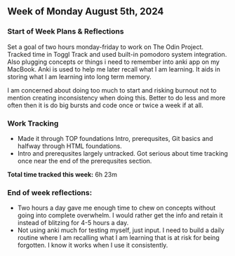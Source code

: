 ## Week of Monday August 5th, 2024

### Start of Week Plans & Reflections

Set a goal of two hours monday-friday to work on The Odin Project. Tracked time in Toggl Track and used built-in pomodoro system integration. Also plugging concepts or things i need to remember into anki app on my MacBook. Anki is used to help me later recall what I am learning. It aids in storing what I am learning into long term memory.

I am concerned about doing too much to start and risking burnout not to mention creating inconsistency when doing this. Better to do less and more often then it is do big bursts and code once or twice a week if at all.

### Work Tracking

- Made it through TOP foundations Intro, prerequsites, Git basics and halfway through HTML foundations.
- Intro and prerequsites largely untracked. Got serious about time tracking once near the end of the prerequsites section.

**Total time tracked this week:** 6h 23m

### End of week reflections:

- Two hours a day gave me enough time to chew on concepts without going into complete overwhelm. I would rather get the info and retain it instead of blitzing for 4-5 hours a day.
- Not using anki much for testing myself, just input. I need to build a daily routine where I am recalling what I am learning that is at risk for being forgotten. I know it works when I use it consistently.
